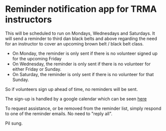 # Reminder notification app for TRMA instructors

This will be scheduled to run on Mondays, Wednesdays
and Saturdays.  It will send a reminder to third dan
black belts and above regarding the need for an 
instructor to cover an upcoming brown belt / black belt
class.

- On Monday, the reminder is only sent if there is no
volunteer signed up for the upcoming Friday
- On Wednesday, the reminder is only sent if there
is no volunteer for either Friday or Sunday.
- On Saturday, the reminder is only sent if there
is no volunteer for that Sunday.

So if volunteers sign up ahead of time, no reminders
will be sent.

The sign-up is handled by a google calendar which
can be seen [here](http://friday.trma.us)

To request assistance, or be removed from the reminder
list, simply respond to one of the reminder emails.
No need to "reply all".

Pil sung.
 
